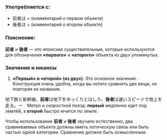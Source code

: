 ### Употребляется с:

- 前者は + (комментарий о первом объекте)
- 後者は + (комментарий о втором объекте)


### Пояснение:

**前者** и **後者** — это японские существительные, которые используются для обозначения **«первого»** и **«второго»** объекта из двух упомянутых.


### Значение и нюансы

1. **«Первый» и «второй» (из двух)**:
	Это основное значение. Конструкция очень удобна, когда вы хотите сравнить две вещи, не повторяя их названия.

地下鉄と新幹線、**前者**は地下をゆっくりとはしり、**後者**は速いスピードで地上を走る。ー　Метро и скоростной поезд: **первый** медленно едет под землёй, а **второй** быстро мчится по земле.


Чтобы использование **前者** и **後者** звучало естественно, два сравниваемых объекта должны иметь логическую связь или быть частью одной категории. Сравнение должно быть осмысленным.